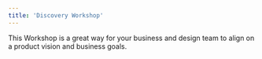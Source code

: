 ```yaml
---
title: 'Discovery Workshop'
---
```


This Workshop is a great way for your business and design team to align on a product vision and business goals.